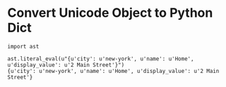 # Convert Unicode Object to Python Dict

```text
import ast

ast.literal_eval(u"{u'city': u'new-york', u'name': u'Home', u'display_value': u'2 Main Street'}")
{u'city': u'new-york', u'name': u'Home', u'display_value': u'2 Main Street'}
```

